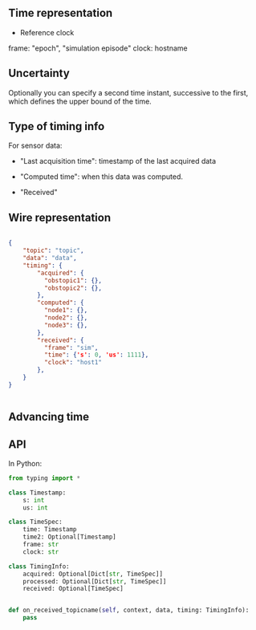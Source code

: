 


## Time representation


* Reference clock

frame: "epoch", "simulation episode"
clock: hostname



## Uncertainty

Optionally you can specify a second time instant,
successive to the first, which defines the upper bound of the time.

## Type of timing info

For sensor data:

* "Last acquisition time": timestamp of the last acquired data

* "Computed time": when this data was computed.

* "Received"

## Wire representation


```json

{
    "topic": "topic",
    "data": "data",
    "timing": {
        "acquired": {
          "obstopic1": {},
          "obstopic2": {},
        },
        "computed": {
          "node1": {},
          "node2": {},
          "node3": {},
        },
        "received": {
          "frame": "sim",
          "time": {'s': 0, 'us': 1111},
          "clock": "host1"
        },
    }
}



```

## Advancing time



## API


In Python:

```python
from typing import *

class Timestamp:
    s: int
    us: int

class TimeSpec:
    time: Timestamp
    time2: Optional[Timestamp]
    frame: str
    clock: str

class TimingInfo:
    acquired: Optional[Dict[str, TimeSpec]]
    processed: Optional[Dict[str, TimeSpec]]
    received: Optional[TimeSpec]


def on_received_topicname(self, context, data, timing: TimingInfo):
    pass

```
